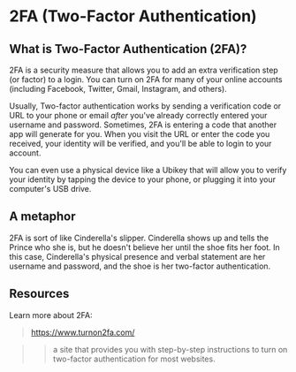 [//]: # (2FA README.md)

# 2FA (Two-Factor Authentication)

## What is Two-Factor Authentication (2FA)? 

2FA is a security measure that allows you to add an extra verification step (or factor) to a login. You can turn on 2FA for many of your online accounts (including Facebook, Twitter, Gmail, Instagram, and others). 

Usually, Two-factor authentication works by sending a verification code or URL to your phone or email _after_ you've already correctly entered your username and password. Sometimes, 2FA is entering a code that another app will generate for you. When you visit the URL or enter the code you received, your identity will be verified, and you'll be able to login to your account. 

You can even use a physical device like a Ubikey that will allow you to verify your identity by tapping the device to your phone, or plugging it into your computer's USB drive.

## A metaphor

2FA is sort of like Cinderella's slipper. Cinderella shows up and tells the Prince who she is, but he doesn't believe her until the shoe fits her foot. In this case, Cinderella's physical presence and verbal statement are her username and password, and the shoe is her two-factor authentication.

## Resources

Learn more about 2FA:

> https://www.turnon2fa.com/

>> a site that provides you with step-by-step instructions to turn on two-factor authentication for most websites. 
